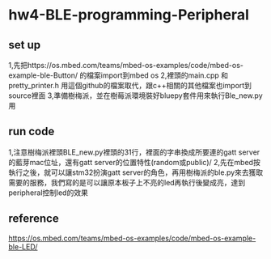 # hw4-BLE-programming-Peripheral


## set up
1,先把https://os.mbed.com/teams/mbed-os-examples/code/mbed-os-example-ble-Button/ 的檔案import到mbed os
2,裡頭的main.cpp 和 pretty_printer.h 用這個github的檔案取代，跟c++相關的其他檔案也import到source裡面
3,準備樹梅派，並在樹莓派環境裝好bluepy套件用來執行Ble_new.py用

## run code
1,注意樹梅派裡頭BLE_new.py裡頭的31行，裡面的字串換成所要連的gatt server的藍芽mac位址，還有gatt server的位置特性(random或public)/
2,先在mbed按執行之後，就可以讓stm32扮演gatt server的角色，再用樹梅派的ble.py來去獲取需要的服務，我們寫的是可以讓原本板子上不亮的led再執行後變成亮，達到peripheral控制led的效果


## reference

https://os.mbed.com/teams/mbed-os-examples/code/mbed-os-example-ble-LED/ 


